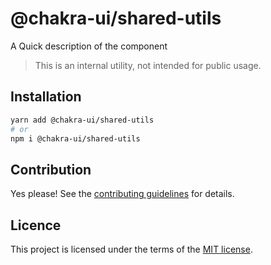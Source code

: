 # @chakra-ui/shared-utils

A Quick description of the component

> This is an internal utility, not intended for public usage.

## Installation

```sh
yarn add @chakra-ui/shared-utils
# or
npm i @chakra-ui/shared-utils
```

## Contribution

Yes please! See the
[contributing guidelines](https://github.com/chakra-ui/chakra-ui/blob/master/CONTRIBUTING.md)
for details.

## Licence

This project is licensed under the terms of the
[MIT license](https://github.com/chakra-ui/chakra-ui/blob/master/LICENSE).